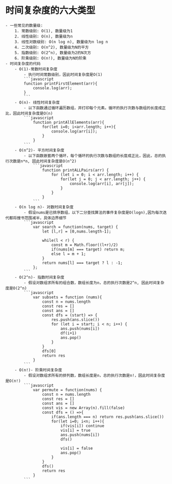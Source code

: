 # 时间复杂度的六大类型
    - 一些常见的数量级:
        1. 常数级别: O(1), 数量级为1
        2. 线性级别: O(n), 数量级为n
        3. 线性对数级别: O(n log n), 数量级为n log n
        4. 二次级别: O(n^2), 数量级为N的平方
        5. 指数级别: O(2^n), 数量级为2的N次方
        6. 阶乘级别: O(n!), 数量级为N的阶乘
    - 时间复杂度的代码
        - O(1)-常数时间复杂度
            - 执行时间常数级别，因此时间复杂度是O(1)
            ```javascript
            function printFirstElement(arr){
                console.log(arr);
            }
            ```
        - O(n)- 线性时间复杂度
            - 以下函数通过循环遍历数组，并打印每个元素。循环的执行次数与数组的长度成正比，因此时间复杂度是O(n)
            ```javascript
                function printAllElements(arr){
                    for(let i=0; i<arr.length; i++){
                        console.log(arr[i]);
                    }
                }
            ```
        - O(n^2)- 平方时间复杂度
            - 以下函数嵌套两个循环，每个循环的执行次数与数组的长度成正比，因此，总的执行次数是n*n, 因此时间复杂度是O(n^2)
                ```javascript
                    function printALLPairs(arr) {
                        for (let i = 0; i < arr.length; i++) {
                            for(let j = 0; j < arr.length; j++) {
                                console.log(arr[i], arr[j]);
                            }
                        }
                    }
                ```
        - O(n log n)- 对数时间复杂度
            - 假设nums是已排序数组，以下二分查找算法的事件复杂度是O(logn),因为每次迭代都将搜书范围减半，具体边界细节
            ```javascript
                var search = function(nums, target) {
                    let [l,r] = [0,nums.length-1];

                    while(l < r) {
                        const m = Math.floor((l+r)/2)
                        if(nums[m] === target) return m;
                        else l = m + 1;
                    }
                    return nums[l] === target ? l : -1;
                };
            ```
        - O(2^n)- 指数时间复杂度
            - 假设对数组求所有的组合数，数组长度为n，总的执行次数是2^n, 因此时间复杂度是O(2^n)
            ```javascript
                var subsets = function (nums){
                    const n = nums.length
                    const res = []
                    const ans = []
                    const dfs = (start) => {
                        res.push(ans.slice())
                        for (let i = start; i < n; i++) {
                            ans.push(nums[i])
                            df(i+1)
                            ans.pop()
                        }
                    }
                    dfs[0]
                    return res
                }
            ```
        - O(n!)- 阶乘时间复杂度
            - 假设对数组求所有的排列数，数组长度是n，总的执行次数是n!，因此时间复杂度是O(n!)
            ```javascript
                var permute = function(nums) {
                    const n = nums.length
                    const res = []
                    const ans = []
                    const vis = new Array(n).fill(false)
                    const dfs = () =>{
                        if(ans.length === n) return res.push(ans.slice())
                        for(let i=0; i<n; i++){
                            if(vis[i]) continue
                            vis[i] = true
                            ans.push(nums[i])
                            dfs()

                            vis[i] = false
                            ans.pop()
                        }
                    }
                    dfs()
                    return res
                }
            ```

